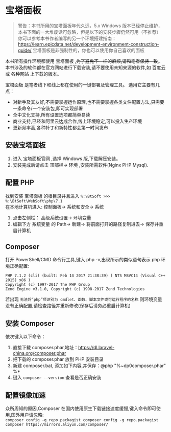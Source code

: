 # 宝塔面板

> 警告：本书所用的宝塔面板年代久远，5.x Windows 版本已经停止维护，本书下面的一大堆废话可忽略，但是以下的安装步骤仍然可用（不推荐）
> 你可以参考本书作者编写的另一个环境搭建指南：https://learn.epicdata.net/development-environment-construction-guide/
> 宝塔面板是非强制性的，你也可以使用你自己喜欢的面板

本书所有操作环境都使用 宝塔面板 ,<del>为了避免不一样的麻烦,请和笔者保持一致</del>。 
本书涉及的软件都在官方网站进行下载安装,请不要使用未知来源的软件,如 百度云 或 各种网站 上下载的版本。 

宝塔面板 是笔者线下和线上都在使用的一键部署及管理工具。 选用它主要有几点：

* 对新手及其友好,不需要掌握运作原理,也不需要掌握各类文件配置方法,只需要一条命令/一个安装包,即可实现部署
* 全中文化支持,所有设置选项都简单易读
* 商业支持,已经和阿里云达成合作,线上环境稳定,可以投入生产环境
* 更新频率高,各种补丁和新特性都会第一时间发布

## 安装宝塔面板

1. 进入 宝塔面板官网 ,选择 Windows 版,下载解压安装。
2. 安装完成后请点击 顶部栏-> 环境 ,安装所需软件(Nginx PHP Mysql).

## 配置 PHP

找到安装 宝塔面板 的根目录并且进入 `%:\BtSoft >>> %:\BtSoft\WebSoft\php\7.1`  
在本地计算机进入: 控制面板-> 系统和安全-> 系统

1. 点击左侧栏： 高级系统设置-> 环境变量
2. 编辑下方 系统变量 的 Path-> 新建-> 将前面打开的路径复制进去-> 保存并重启计算机

## Composer

打开 PowerShell/CMD 命令行工具,键入 php -v,出现所示的类似语句表示 php 环境正确配置:

~~~~
PHP 7.1.2 (cli) (built: Feb 14 2017 21:38:39) ( NTS MSVC14 (Visual C++ 2015) x86 ) 
Copyright (c) 1997-2017 The PHP Group 
Zend Engine v3.1.0, Copyright (c) 1998-2017 Zend Technologies
~~~~

若出现 `无法将“php”项识别为 cmdlet、函数、脚本文件或可运行程序的名称` 则环境变量没有正确配置,请检查路径并重新修改(保存后请务必重启计算机)

## 安装 Composer

依次键入以下命令：

1. 直接下载 composer.phar,地址：https://dl.laravel-china.org/composer.phar
2. 把下载的 composer.phar 放到 PHP 安装目录
3. 新建 composer.bat, 添加如下内容,并保存：@php "%~dp0composer.phar" %*
4. 键入 `composer --version` 查看是否正确安装

## 配置镜像加速

众所周知的原因,Composer 在国内使用原生下载链接速度缓慢,键入命令即可使用,国外用户请忽略:   
`composer config -g repo.packagist composer config -g repo.packagist composer https://mirrors.aliyun.com/composer/`